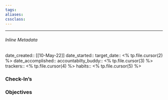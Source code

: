 ```yaml
---
tags:
aliases:
cssclass: 
---
```

---

###### Inline Metadata 
date_created:: [[10-May-22]]
date_started:: 
target_date:: <% tp.file.cursor(2) %>
date_accomplished::
accountabilty_buddy:: <% tp.file.cursor(3) %>
trackers:: <% tp.file.cursor(4) %>
habits:: <% tp.file.cursor(5) %>

### Check-In’s
### Objectives






